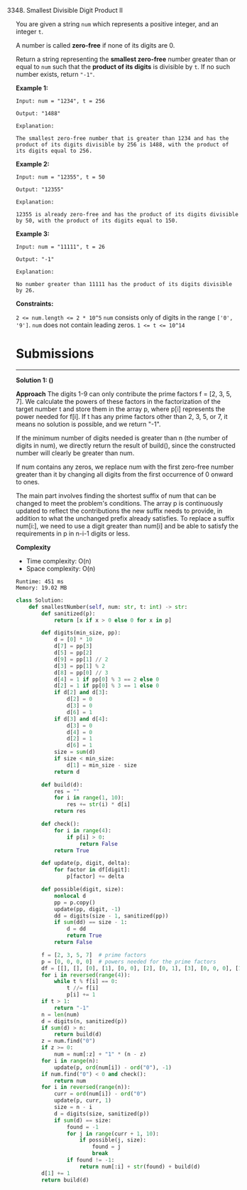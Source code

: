 3348. Smallest Divisible Digit Product II

You are given a string `num` which represents a positive integer, and an integer `t`.

A number is called **zero-free** if none of its digits are 0.

Return a string representing the **smallest zero-free** number greater than or equal to `num` such that the **product of its digits** is divisible by `t`. If no such number exists, return `"-1"`.

 

**Example 1:**
```
Input: num = "1234", t = 256

Output: "1488"

Explanation:

The smallest zero-free number that is greater than 1234 and has the product of its digits divisible by 256 is 1488, with the product of its digits equal to 256.
```

**Example 2:**
```
Input: num = "12355", t = 50

Output: "12355"

Explanation:

12355 is already zero-free and has the product of its digits divisible by 50, with the product of its digits equal to 150.
```

**Example 3:**
```
Input: num = "11111", t = 26

Output: "-1"

Explanation:

No number greater than 11111 has the product of its digits divisible by 26.
```
 

**Constraints:**

`2 <= num.length <= 2 * 10^5`
`num` consists only of digits in the range `['0', '9']`.
`num` does not contain leading zeros.
`1 <= t <= 10^14`

# Submissions
---
**Solution 1: ()**

__Approach__
The digits 1-9 can only contribute the prime factors f = [2, 3, 5, 7]. We calculate the powers of these factors in the factorization of the target number t and store them in the array p, where p[i] represents the power needed for f[i]. If t has any prime factors other than 2, 3, 5, or 7, it means no solution is possible, and we return "-1".

If the minimum number of digits needed is greater than n (the number of digits in num), we directly return the result of build(), since the constructed number will clearly be greater than num.

If num contains any zeros, we replace num with the first zero-free number greater than it by changing all digits from the first occurrence of 0 onward to ones.

The main part involves finding the shortest suffix of num that can be changed to meet the problem's conditions. The array p is continuously updated to reflect the contributions the new suffix needs to provide, in addition to what the unchanged prefix already satisfies. To replace a suffix num[i:], we need to use a digit greater than num[i] and be able to satisfy the requirements in p in n-i-1 digits or less.

__Complexity__
* Time complexity: O(n)
* Space complexity: O(n)

```
Runtime: 451 ms
Memory: 19.02 MB
```
```python
class Solution:
    def smallestNumber(self, num: str, t: int) -> str:
        def sanitized(p):
            return [x if x > 0 else 0 for x in p]

        def digits(min_size, pp):
            d = [0] * 10
            d[7] = pp[3]
            d[5] = pp[2]
            d[9] = pp[1] // 2
            d[3] = pp[1] % 2
            d[8] = pp[0] // 3
            d[4] = 1 if pp[0] % 3 == 2 else 0
            d[2] = 1 if pp[0] % 3 == 1 else 0
            if d[2] and d[3]:
                d[2] = 0
                d[3] = 0
                d[6] = 1
            if d[3] and d[4]:
                d[3] = 0
                d[4] = 0
                d[2] = 1
                d[6] = 1
            size = sum(d)
            if size < min_size:
                d[1] = min_size - size
            return d

        def build(d):
            res = ""
            for i in range(1, 10):
                res += str(i) * d[i]
            return res

        def check():
            for i in range(4):
                if p[i] > 0:
                    return False
            return True

        def update(p, digit, delta):
            for factor in df[digit]:
                p[factor] += delta

        def possible(digit, size):
            nonlocal d
            pp = p.copy()
            update(pp, digit, -1)
            dd = digits(size - 1, sanitized(pp))
            if sum(dd) == size - 1:
                d = dd
                return True
            return False

        f = [2, 3, 5, 7]  # prime factors
        p = [0, 0, 0, 0]  # powers needed for the prime factors
        df = [[], [], [0], [1], [0, 0], [2], [0, 1], [3], [0, 0, 0], [1, 1]]
        for i in reversed(range(4)):
            while t % f[i] == 0:
                t //= f[i]
                p[i] += 1
        if t > 1:
            return "-1"
        n = len(num)
        d = digits(n, sanitized(p))
        if sum(d) > n:
            return build(d)
        z = num.find("0")
        if z >= 0:
            num = num[:z] + "1" * (n - z)
        for i in range(n):
            update(p, ord(num[i]) - ord("0"), -1)
        if num.find("0") < 0 and check():
            return num
        for i in reversed(range(n)):
            curr = ord(num[i]) - ord("0")
            update(p, curr, 1)
            size = n - i
            d = digits(size, sanitized(p))
            if sum(d) == size:
                found = -1
                for j in range(curr + 1, 10):
                    if possible(j, size):
                        found = j
                        break
                if found != -1:
                    return num[:i] + str(found) + build(d)
        d[1] += 1
        return build(d)
```
